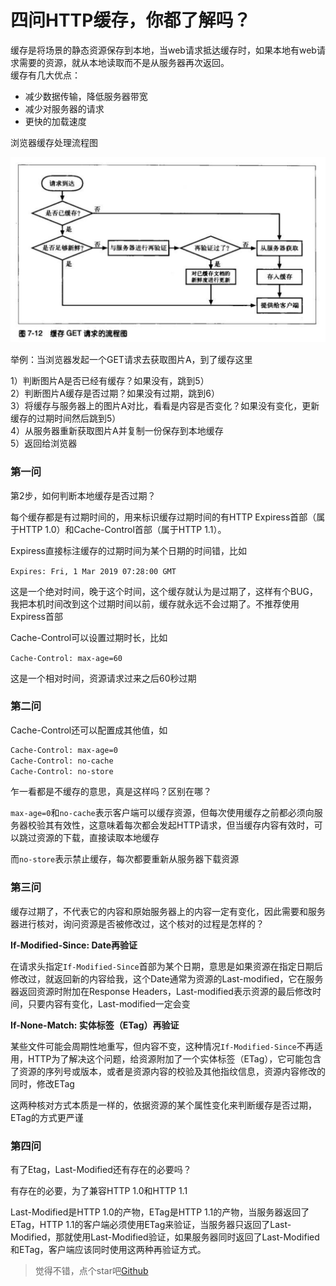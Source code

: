 # 四问HTTP缓存，你都了解吗？
缓存是将场景的静态资源保存到本地，当web请求抵达缓存时，如果本地有web请求需要的资源，就从本地读取而不是从服务器再次返回。  
缓存有几大优点：  
* 减少数据传输，降低服务器带宽
* 减少对服务器的请求
* 更快的加载速度

浏览器缓存处理流程图  

<img src="https://raw.githubusercontent.com/wangmeijian/images/master/http-cache/20200315140946.png" width="600" />

举例：当浏览器发起一个GET请求去获取图片A，到了缓存这里   

1）判断图片A是否已经有缓存？如果没有，跳到5）  
2）判断图片A缓存是否过期？如果没有过期，跳到6）  
3）将缓存与服务器上的图片A对比，看看是内容是否变化？如果没有变化，更新缓存的过期时间然后跳到5）   
4）从服务器重新获取图片A并复制一份保存到本地缓存   
5）返回给浏览器

### 第一问
第2步，如何判断本地缓存是否过期？   

每个缓存都是有过期时间的，用来标识缓存过期时间的有HTTP Expiress首部（属于HTTP 1.0）和Cache-Control首部（属于HTTP 1.1）。  

Expiress直接标注缓存的过期时间为某个日期的时间错，比如

```Expires: Fri, 1 Mar 2019 07:28:00 GMT```

这是一个绝对时间，晚于这个时间，这个缓存就认为是过期了，这样有个BUG，我把本机时间改到这个过期时间以前，缓存就永远不会过期了。不推荐使用Expiress首部

Cache-Control可以设置过期时长，比如

```Cache-Control: max-age=60```

这是一个相对时间，资源请求过来之后60秒过期

### 第二问
Cache-Control还可以配置成其他值，如  
```bash
Cache-Control: max-age=0
Cache-Control: no-cache
Cache-Control: no-store
```  
乍一看都是不缓存的意思，真是这样吗？区别在哪？

```max-age=0```和```no-cache```表示客户端可以缓存资源，但每次使用缓存之前都必须向服务器校验其有效性，这意味着每次都会发起HTTP请求，但当缓存内容有效时，可以跳过资源的下载，直接读取本地缓存  

而```no-store```表示禁止缓存，每次都要重新从服务器下载资源


### 第三问
缓存过期了，不代表它的内容和原始服务器上的内容一定有变化，因此需要和服务器进行核对，询问资源是否被修改过，这个核对的过程是怎样的？

**If-Modified-Since: Date再验证**

在请求头指定```If-Modified-Since```首部为某个日期，意思是如果资源在指定日期后修改过，就返回新的内容给我，这个Date通常为资源的Last-modified，它在服务器返回资源时附加在Response Headers，Last-modified表示资源的最后修改时间，只要内容有变化，Last-modified一定会变

**If-None-Match: 实体标签（ETag）再验证**

某些文件可能会周期性地重写，但内容不变，这种情况```If-Modified-Since```不再适用，HTTP为了解决这个问题，给资源附加了一个实体标签（ETag），它可能包含了资源的序列号或版本，或者是资源内容的校验及其他指纹信息，资源内容修改的同时，修改ETag  

这两种核对方式本质是一样的，依据资源的某个属性变化来判断缓存是否过期，ETag的方式更严谨  

### 第四问
有了Etag，Last-Modified还有存在的必要吗？

有存在的必要，为了兼容HTTP 1.0和HTTP 1.1  

Last-Modified是HTTP 1.0的产物，ETag是HTTP 1.1的产物，当服务器返回了ETag，HTTP 1.1的客户端必须使用ETag来验证，当服务器只返回了Last-Modified，那就使用Last-Modified验证，如果服务器同时返回了Last-Modified和ETag，客户端应该同时使用这两种再验证方式。  

> 觉得不错，点个star吧[Github](https://github.com/wangmeijian/blog)